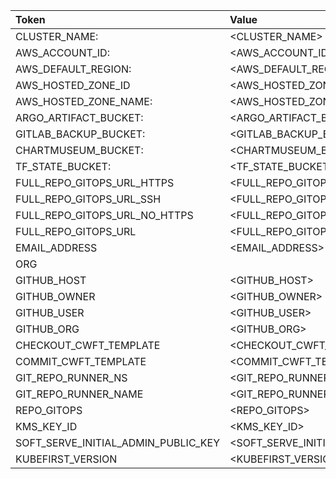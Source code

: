 | Token              | Value        |
|:----|:---|
|CLUSTER_NAME: | <CLUSTER_NAME>|
|AWS_ACCOUNT_ID: | <AWS_ACCOUNT_ID>|
|AWS_DEFAULT_REGION: | <AWS_DEFAULT_REGION>|
|AWS_HOSTED_ZONE_ID | <AWS_HOSTED_ZONE_ID>|
|AWS_HOSTED_ZONE_NAME: | <AWS_HOSTED_ZONE_NAME>|
|ARGO_ARTIFACT_BUCKET: | <ARGO_ARTIFACT_BUCKET>|
|GITLAB_BACKUP_BUCKET: | <GITLAB_BACKUP_BUCKET>|
|CHARTMUSEUM_BUCKET: | <CHARTMUSEUM_BUCKET>|
|TF_STATE_BUCKET: | <TF_STATE_BUCKET>|
|FULL_REPO_GITOPS_URL_HTTPS | <FULL_REPO_GITOPS_URL_HTTPS>|
|FULL_REPO_GITOPS_URL_SSH | <FULL_REPO_GITOPS_URL_SSH>|
|FULL_REPO_GITOPS_URL_NO_HTTPS | <FULL_REPO_GITOPS_URL_NO_HTTPS>|
|FULL_REPO_GITOPS_URL | <FULL_REPO_GITOPS_URL>|
|EMAIL_ADDRESS | <EMAIL_ADDRESS>|
| ORG | <ORG> |
|GITHUB_HOST|<GITHUB_HOST>|  
|GITHUB_OWNER | <GITHUB_OWNER>|
|GITHUB_USER | <GITHUB_USER>|
|GITHUB_ORG|<GITHUB_ORG> | 
|CHECKOUT_CWFT_TEMPLATE | <CHECKOUT_CWFT_TEMPLATE>|
|COMMIT_CWFT_TEMPLATE|<COMMIT_CWFT_TEMPLATE>|
|GIT_REPO_RUNNER_NS | <GIT_REPO_RUNNER_NS>|
|GIT_REPO_RUNNER_NAME | <GIT_REPO_RUNNER_NAME>|  
|REPO_GITOPS | <REPO_GITOPS>|
|KMS_KEY_ID | <KMS_KEY_ID>|
|SOFT_SERVE_INITIAL_ADMIN_PUBLIC_KEY | <SOFT_SERVE_INITIAL_ADMIN_PUBLIC_KEY>|
|KUBEFIRST_VERSION | <KUBEFIRST_VERSION>|

